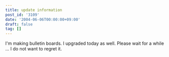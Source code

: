```yaml
---
title: update information
post_id: '3109'
date: '2004-06-06T00:00:00+09:00'
draft: false
tag: []
---
```


I'm making bulletin boards. I upgraded today as well. Please wait for a while ... I do not want to regret it.